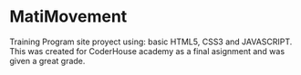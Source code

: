 # MatiMovement
Training Program site proyect using: basic HTML5, CSS3 and JAVASCRIPT.
This was created for CoderHouse academy as a final asignment and was given a great grade.
